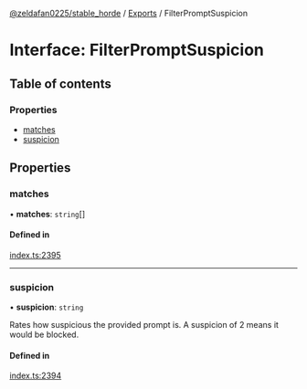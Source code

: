 [@zeldafan0225/stable_horde](../modules.md) / [Exports](../modules.md) / FilterPromptSuspicion

# Interface: FilterPromptSuspicion

## Table of contents

### Properties

- [matches](FilterPromptSuspicion.md#matches)
- [suspicion](FilterPromptSuspicion.md#suspicion)

## Properties

### matches

• **matches**: `string`[]

#### Defined in

[index.ts:2395](https://github.com/ZeldaFan0225/stable_horde/blob/bf3b9d2/index.ts#L2395)

___

### suspicion

• **suspicion**: `string`

Rates how suspicious the provided prompt is. A suspicion of 2 means it would be blocked.

#### Defined in

[index.ts:2394](https://github.com/ZeldaFan0225/stable_horde/blob/bf3b9d2/index.ts#L2394)
